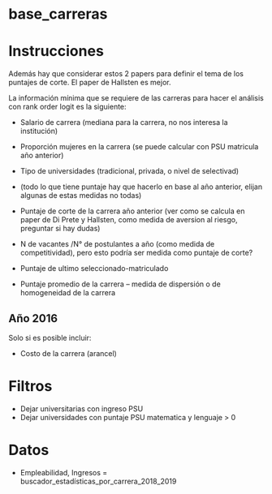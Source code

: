 # base_carreras


# Instrucciones
Además hay que considerar estos 2 papers para definir el tema de los puntajes de corte. El paper de Hallsten es mejor.

La información mínima que se requiere de las carreras para hacer el análisis con rank order logit es la siguiente:

* Salario de carrera (mediana para la carrera, no nos interesa la institución)
* Proporción mujeres en la carrera (se puede calcular con PSU matricula año anterior)
* Tipo de universidades (tradicional, privada, o nivel de selectivad)

* (todo lo que tiene puntaje hay que hacerlo en base al año anterior, elijan algunas de estas medidas no todas)

* Puntaje de corte de la carrera año anterior (ver como se calcula en paper de Di Prete y Hallsten, como medida de aversion al riesgo, preguntar si hay dudas)
* N de vacantes /N° de postulantes a año (como medida de competitividad), pero esto podría ser medida como puntaje de corte?
* Puntaje de ultimo seleccionado-matriculado
* Puntaje promedio de la carrera – medida de dispersión o de homogeneidad de la carrera

## Año 2016
Solo si es posible incluir:

* Costo de la carrera (arancel)


# Filtros

- Dejar universitarias con ingreso PSU
- Dejar universidades con puntaje PSU matematica y lenguaje > 0


# Datos

- Empleabilidad, Ingresos = buscador_estadísticas_por_carrera_2018_2019
